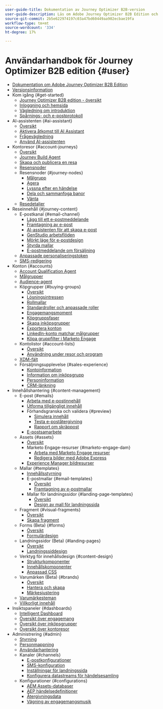 ```yaml
---
user-guide-title: Dokumentation av Journey Optimizer B2B-version
user-guide-description: Läs om Adobe Journey Optimizer B2B Edition och hur du kan använda det för att hantera konton och inköpsgrupper med hjälp av inbyggd generativ AI och branschledande automatisering.
source-git-commit: 2b5e622974197c03a47bd60449aa902ecbae19fa
workflow-type: tm+mt
source-wordcount: '334'
ht-degree: 17%

---
```



# Användarhandbok för Journey Optimizer B2B edition {#user}

+ [Dokumentation om Adobe Journey Optimizer B2B Edition](guide-overview.md)
+ [Versionsinformation](./release-notes/release-notes.md)
+ Kom igång {#get-started}
   + [Journey Optimizer B2B edition - översikt](about-journey-optimizer-b2b-edition.md)
   + [Inloggning och hemsida](home-page.md)
   + [Vägledning om introduktion](./start/get-started.md)
   + [Spårnings- och e-postprotokoll](./start/email-protocols.md)
+ AI-assistenten {#ai-assistant}
   + [Översikt](./ai-assistant/ai-assistant-overview.md)
   + [Aktivera åtkomst till AI Assistant](./ai-assistant/enable-ai-assistant-access.md)
   + [Frågevägledning](./ai-assistant/question-guidance.md)
   + [Använd AI-assistenten](./ai-assistant/use-ai-assistant.md)
+ Kontoresor {#account-journeys}
   + [Översikt](./journeys/journey-overview.md)
   + [Journey Build Agent](./agents/journey-agent.md)
   + [Skapa och publicera en resa](./journeys/create-publish-journey.md)
   + [Resensnoder](./journeys/journey-nodes.md)
   + Resensnoder {#journey-nodes}
      + [Målgrupp](./journeys/account-audience-nodes.md)
      + [Agera](./journeys/action-nodes.md)
      + [Lyssna efter en händelse](./journeys/listen-for-event-nodes.md)
      + [Dela och sammanfoga banor](./journeys/split-merge-paths-nodes.md)
      + [Vänta](./journeys/wait-nodes.md)
   + [Resedetaljer](./journeys/journey-details.md)
+ Reseinnehåll {#journey-content}
   + E-postkanal {#email-channel}
      + [Lägg till ett e-postmeddelande](./content/add-email.md)
      + [Framtagning av e-post](./content/email-authoring.md)
      + [AI-assistenten för att skapa e-post](./content/ai-assistant-emails.md)
      + [GenStudio arbetsflöden](./content/genstudio-email-workflow.md)
      + [Mörkt läge för e-postdesign](./content/email-dark-mode.md)
      + [Styrda mallar](./content/email-authoring-governance.md)
      + [E-postmeddelande om försäljning](./content/sales-alert-email.md)
   + [Anpassade personaliseringstoken](./content/personalization-my-tokens.md)
   + [SMS-redigering](./content/sms-authoring.md)
+ Konton {#accounts}
   + [Account Qualification Agent](agents/account-qualification-agent.md)
   + [Målgrupper](./audiences/account-audience-overview.md)
   + [Audience-agent](./agents/audience-agent-b2b.md)
   + Köpgrupper {#buying-groups}
      + [Översikt](./buying-groups/buying-groups-overview.md)
      + [Lösningsintressen](./buying-groups/solution-interests.md)
      + [Rollmallar](./buying-groups/buying-groups-role-templates.md)
      + [Standardroller och anpassade roller](./buying-groups/default-custom-roles.md)
      + [Engagemangsmoment](./buying-groups/engagement-scores.md)
      + [Köpgruppsfaser](./buying-groups/buying-group-stages.md)
      + [Skapa inköpsgrupper](./buying-groups/buying-groups-create.md)
      + [Exportera konton](./audiences/account-list-export.md)
      + [LinkedIn-konto matchar målgrupper](./data/linkedin-account-matched-audiences.md)
      + [Köpa gruppfilter i Marketo Engage](./buying-groups/marketo-engage-smart-list-buying-group-filters.md)
   + Kontolistor {#account-lists}
      + [Översikt](./accounts/account-lists.md)
      + [Användning under resor och program](./accounts/account-lists-journeys.md)
   + [XDM-fält](./data/field-mapping.md)
   + Försäljningsupplevelse {#sales-experience}
      + [Kontoinformation](./accounts/account-details.md)
      + [Information om inköpsgrupp](./buying-groups/buying-group-details.md)
      + [Personinformation](./accounts/person-details.md)
      + [CRM-länkning](./accounts/crm-linking.md)
+ Innehållshantering {#content-management}
   + E-post {#emails}
      + [Arbeta med e-postinnehåll](./content/emails-list.md)
      + [Utforma tillgängligt innehåll](./content/email-accessible-content.md)
      + Förhandsgranska och validera {#preview}
         + [Simulera innehåll](./content/email-simulate-content.md)
         + [Testa e-poståtergivning](./content/email-test-rendering.md)
         + [Rapport om skräppost](./content/email-spam-report.md)
      + [E-postsamarbete](./content/email-collaboration-tools.md)
   + Assets {#assets}
      + [Översikt](./content/assets-overview.md)
      + Marketo Engage-resurser {#marketo-engage-dam}
         + [Arbeta med Marketo Engage resurser](./content/marketo-engage-design-studio.md)
         + [Redigera bilder med Adobe Express](./content/image-edit-adobe-express.md)
      + [Experience Manager bildresurser](./content/aem-assets.md)
   + Mallar {#templates}
      + [Innehållsstyrning](./content/template-content-governance.md)
      + E-postmallar {#email-templates}
         + [Översikt](./content/email-templates.md)
         + [Framtagning av e-postmallar](./content/email-template-authoring.md)
      + Mallar för landningssidor {#landing-page-templates}
         + [Översikt](./content/landing-page-templates.md)
         + [Design av mall för landningssida](./content/landing-page-template-design.md)
   + Fragment {#visual-fragments}
      + [Översikt](./content/fragments.md)
      + [Skapa fragment](./content/fragment-authoring.md)
   + Forms (Beta) {#forms}
      + [Översikt](./content/forms.md)
      + [Formulärdesign](./content/form-design.md)
   + Landningssidor (Beta) {#landing-pages}
      + [Översikt](./content/landing-pages.md)
      + [Landningssiddesign](./content/landing-page-design.md)
   + Verktyg för innehållsdesign {#content-design}
      + [Strukturkomponenter](./content/structure-components.md)
      + [Innehållskomponenter](./content/content-components.md)
      + [Anpassad CSS](./content/design-custom-css.md)
   + Varumärken (Beta) {#brands}
      + [Översikt](./content/brands-overview.md)
      + [Hantera och skapa](./content/brands-manage-create.md)
      + [Märkesjustering](./content/brand-alignment.md)
   + [Varumärkesteman](./content/brand-themes.md)
   + [Villkorligt innehåll](./content/conditional-content.md)
+ Insiktspaneler {#dashboards}
   + [Intelligent Dashboard](./dashboards/intelligent-dashboard.md)
   + [Översikt över engagemang](./dashboards/engagement-dashboard.md)
   + [Översikt över inköpsgrupper](./dashboards/buying-groups-dashboard.md)
   + [Översikt över kontoresor](./dashboards/journeys-dashboard.md)
+ Administrering {#admin}
   + [Styrning](./admin/governance.md)
   + [Personmappning](./admin/persona-mapping.md)
   + [Användarhantering](./admin/user-management.md)
   + Kanaler {#channels}
      + [E-postkonfigurationer](./admin/configure-channels-emails.md)
      + [SMS-konfiguration](./admin/configure-channels-sms.md)
      + [Inställningar för landningssida](./admin/landing-page-settings.md)
      + [Konfigurera datastreams för händelsesamling](./data/aep-event-collection.md)
   + Konfigurationer {#configurations}
      + [AEM Assets-databaser](./admin/configure-aem-repositories.md)
      + [AEP händelsedefinitioner](./admin/configure-aep-events.md)
      + [Återgivningsdata](./admin/intent-data.md)
      + [Vägning av engagemangsmusik](./admin/engagement-score-weighting.md)
